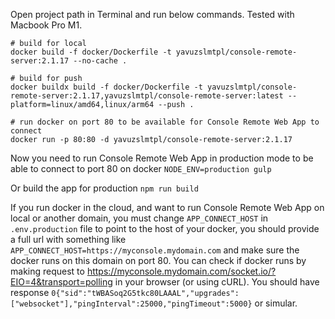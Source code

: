 Open project path in Terminal and run below commands. Tested with Macbook Pro M1.

```
# build for local
docker build -f docker/Dockerfile -t yavuzslmtpl/console-remote-server:2.1.17 --no-cache .

# build for push
docker buildx build -f docker/Dockerfile -t yavuzslmtpl/console-remote-server:2.1.17,yavuzslmtpl/console-remote-server:latest --platform=linux/amd64,linux/arm64 --push .

# run docker on port 80 to be available for Console Remote Web App to connect 
docker run -p 80:80 -d yavuzslmtpl/console-remote-server:2.1.17
```

Now you need to run Console Remote Web App in production mode to be able to connect to port 80 on docker
`NODE_ENV=production gulp`

Or build the app for production
`npm run build`

If you run docker in the cloud, and want to run Console Remote Web App on local or another domain, you must change `APP_CONNECT_HOST` in `.env.production` file to point to the host of your docker, you should provide a full url with something like `APP_CONNECT_HOST=https://myconsole.mydomain.com` and make sure the docker runs on this domain on port 80. You can check if docker runs by making request to https://myconsole.mydomain.com/socket.io/?EIO=4&transport=polling in your browser (or using cURL). You should have response `0{"sid":"tWBASoq2G5tkc80LAAAL","upgrades":["websocket"],"pingInterval":25000,"pingTimeout":5000}` or simular.

